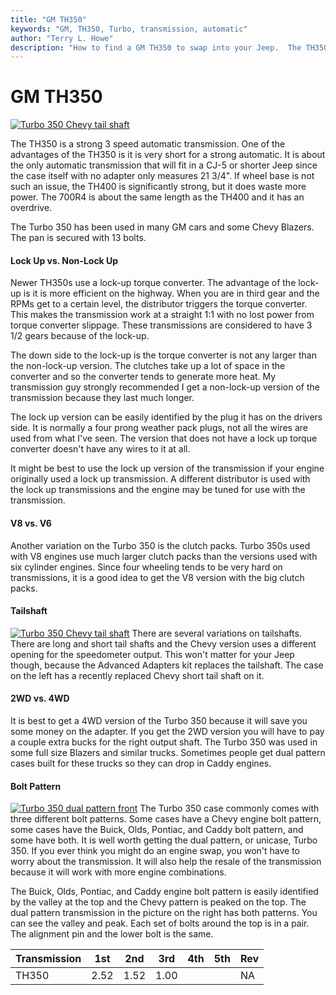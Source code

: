 ```yaml
---
title: "GM TH350"
keywords: "GM, TH350, Turbo, transmission, automatic"
author: "Terry L. Howe"
description: "How to find a GM TH350 to swap into your Jeep.  The TH350 is a strong 3 speed automatic transmission."
---
```

# GM TH350

[![Turbo 350 Chevy tail shaft](../../../../img/transmission/updates/th350/th3503_.jpg)](../../../../img/transmission/updates/th350/th3503.jpg) 

The TH350 is a strong 3 speed automatic transmission. One of the advantages of the TH350 is it is very short for a strong automatic. It is about the only automatic transmission that will fit in a CJ-5 or shorter Jeep since the case itself with no adapter only measures 21 3/4". If wheel base is not such an issue, the TH400 is significantly strong, but it does waste more power. The 700R4 is about the same length as the TH400 and it has an overdrive.

The Turbo 350 has been used in many GM cars and some Chevy Blazers. The pan is secured with 13 bolts.

#### Lock Up vs. Non-Lock Up

Newer TH350s use a lock-up torque converter. The advantage of the lock-up is it is more efficient on the highway. When you are in third gear and the RPMs get to a certain level, the distributor triggers the torque converter. This makes the transmission work at a straight 1:1 with no lost power from torque converter slippage. These transmissions are considered to have 3 1/2 gears because of the lock-up.

The down side to the lock-up is the torque converter is not any larger than the non-lock-up version. The clutches take up a lot of space in the converter and so the converter tends to generate more heat. My transmission guy strongly recommended I get a non-lock-up version of the transmission because they last much longer.

The lock up version can be easily identified by the plug it has on the drivers side. It is normally a four prong weather pack plugs, not all the wires are used from what I've seen. The version that does not have a lock up torque converter doesn't have any wires to it at all.

It might be best to use the lock up version of the transmission if your engine originally used a lock up transmission. A different distributor is used with the lock up transmissions and the engine may be tuned for use with the transmission.

#### V8 vs. V6

Another variation on the Turbo 350 is the clutch packs. Turbo 350s used with V8 engines use much larger clutch packs than the versions used with six cylinder engines. Since four wheeling tends to be very hard on transmissions, it is a good idea to get the V8 version with the big clutch packs.

#### Tailshaft

[![Turbo 350 Chevy tail shaft](../../../../img/transmission/updates/th350/th3503_.jpg)](../../../../img/transmission/updates/th350/th3503.jpg) There are several variations on tailshafts. There are long and short tail shafts and the Chevy version uses a different opening for the speedometer output. This won't matter for your Jeep though, because the Advanced Adapters kit replaces the tailshaft. The case on the left has a recently replaced Chevy short tail shaft on it.

#### 2WD vs. 4WD

It is best to get a 4WD version of the Turbo 350 because it will save you some money on the adapter. If you get the 2WD version you will have to pay a couple extra bucks for the right output shaft. The Turbo 350 was used in some full size Blazers and similar trucks. Sometimes people get dual pattern cases built for these trucks so they can drop in Caddy engines.

#### Bolt Pattern

[![Turbo 350 dual pattern front](../../../../img/transmission/updates/gm/pieces_trans1_.jpg)](../../../../img/transmission/updates/gm/pieces_trans1.jpg) The Turbo 350 case commonly comes with three different bolt patterns. Some cases have a Chevy engine bolt pattern, some cases have the Buick, Olds, Pontiac, and Caddy bolt pattern, and some have both. It is well worth getting the dual pattern, or unicase, Turbo 350. If you ever think you might do an engine swap, you won't have to worry about the transmission. It will also help the resale of the transmission because it will work with more engine combinations.

The Buick, Olds, Pontiac, and Caddy engine bolt pattern is easily identified by the valley at the top and the Chevy pattern is peaked on the top. The dual pattern transmission in the picture on the right has both patterns. You can see the valley and peak. Each set of bolts around the top is in a pair. The alignment pin and the lower bolt is the same.

| Transmission | 1st  | 2nd  | 3rd  | 4th | 5th | Rev |
|--------------|------|------|------|-----|-----|-----|
| TH350        | 2.52 | 1.52 | 1.00 |     |     | NA  |